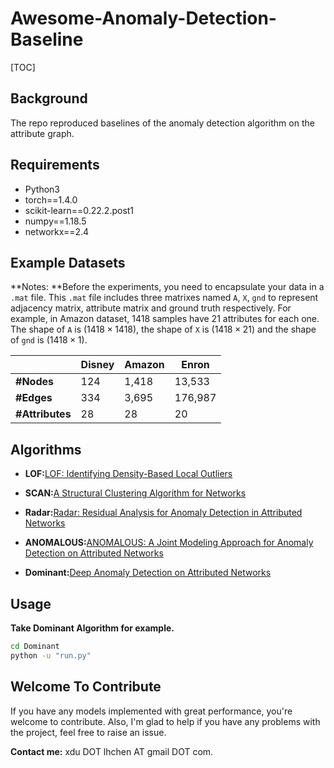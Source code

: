 # Awesome-Anomaly-Detection-Baseline

[TOC]

## Background

The repo reproduced baselines of the anomaly detection algorithm on the attribute graph.

## Requirements

- Python3
- torch==1.4.0
- scikit-learn==0.22.2.post1
- numpy==1.18.5
- networkx==2.4

## Example Datasets

**Notes: **Before the experiments, you need to encapsulate your data in a ``.mat`` file. This ``.mat`` file includes three matrixes named ``A``, ``X``, ``gnd`` to represent adjacency matrix, attribute matrix and ground truth respectively. For example, in Amazon dataset, 1418 samples have 21 attributes for each one. The shape of ``A`` is ($1418\times1418$), the shape of ``X`` is ($1418\times21$) and the shape of ``gnd`` is ($1418\times1$).

|                 | Disney | Amazon | Enron   |
| --------------- | ------ | ------ | ------- |
| **#Nodes**      | 124    | 1,418  | 13,533  |
| **#Edges**      | 334    | 3,695  | 176,987 |
| **#Attributes** | 28     | 28     | 20      |

## Algorithms

+ **LOF:**[LOF: Identifying Density-Based Local Outliers](https://citeseerx.ist.psu.edu/viewdoc/download?doi=10.1.1.1078.3580&rep=rep1&type=pdf)
+ **SCAN:**[A Structural Clustering Algorithm for Networks](https://dl.acm.org/doi/abs/10.1145/1281192.1281280)

+ **Radar:**[Radar: Residual Analysis for Anomaly Detection in Attributed Networks](https://www.ijcai.org/Proceedings/2017/299)
+ **ANOMALOUS:**[ANOMALOUS: A Joint Modeling Approach for Anomaly Detection on Attributed Networks](https://www.ijcai.org/Proceedings/2018/488)
+ **Dominant:**[Deep Anomaly Detection on Attributed Networks](http://www.public.asu.edu/~kding9/pdf/SDM2019_Deep.pdf)

## Usage

**Take Dominant Algorithm for example.**

```bash
cd Dominant
python -u "run.py"
```

## Welcome To Contribute

If you have any models implemented with great performance, you're welcome to contribute. Also, I'm glad to help if you have any problems with the project, feel free to raise an issue.

**Contact me:** xdu DOT lhchen AT gmail DOT com.